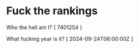 # Fuck the rankings

Who the hell am I?
{ 7401254 }

What fucking year is it?
[ 2024-09-24T06:00:00Z ]
